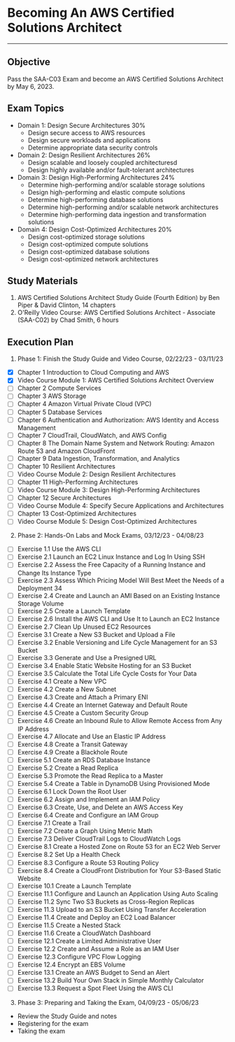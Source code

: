 # Becoming An AWS Certified Solutions Architect

---

## Objective

Pass the SAA-C03 Exam and become an AWS Certified Solutions Architect by May 6, 2023.

## Exam Topics

- Domain 1: Design Secure Architectures 30%
  * Design secure access to AWS resources
  * Design secure workloads and applications
  * Determine appropriate data security controls
- Domain 2: Design Resilient Architectures 26%
  * Design scalable and loosely coupled architecturesd
  * Design highly available and/or fault-­tolerant architectures
- Domain 3: Design High-­Performing Architectures 24%
  * Determine high-­performing and/or scalable storage solutions
  * Design high-­performing and elastic compute solutions
  * Determine high-­performing database solutions
  * Determine high-­performing and/or scalable network architectures
  * Determine high-­performing data ingestion and transformation solutions
- Domain 4: Design Cost-­Optimized Architectures 20%
  * Design cost-­optimized storage solutions
  * Design cost-­optimized compute solutions
  * Design cost-­optimized database solutions
  * Design cost-­optimized network architectures

## Study Materials

1. AWS Certified Solutions Architect Study Guide (Fourth Edition) by Ben Piper & David Clinton, 14 chapters
2. O'Reilly Video Course: AWS Certified Solutions Architect - Associate (SAA-C02) by Chad Smith, 6 hours

## Execution Plan

1. Phase 1: Finish the Study Guide and Video Course, 02/22/23 - 03/11/23

- [x] Chapter 1  Introduction to Cloud Computing and AWS
- [x] Video Course Module 1: AWS Certified Solutions Architect Overview
- [ ] Chapter 2  Compute Services
- [ ] Chapter 3  AWS Storage
- [ ] Chapter 4  Amazon Virtual Private Cloud (VPC)
- [ ] Chapter 5  Database Services
- [ ] Chapter 6  Authentication and Authorization: AWS Identity and Access Management
- [ ] Chapter 7  CloudTrail, CloudWatch, and AWS Config
- [ ] Chapter 8  The Domain Name System and Network Routing: Amazon Route 53 and Amazon CloudFront
- [ ] Chapter 9  Data Ingestion, Transformation, and Analytics
- [ ] Chapter 10 Resilient Architectures
- [ ] Video Course Module 2: Design Resilient Architectures
- [ ] Chapter 11 High-­Performing Architectures
- [ ] Video Course Module 3: Design High-Performing Architectures
- [ ] Chapter 12 Secure Architectures
- [ ] Video Course Module 4: Specify Secure Applications and Architectures
- [ ] Chapter 13 Cost-­Optimized Architectures
- [ ] Video Course Module 5: Design Cost-Optimized Architectures

2. Phase 2: Hands-On Labs and Mock Exams, 03/12/23 - 04/08/23

- [ ] Exercise 1.1   Use the AWS CLI
- [ ] Exercise 2.1   Launch an EC2 Linux Instance and Log In Using SSH
- [ ] Exercise 2.2   Assess the Free Capacity of a Running Instance and Change Its Instance Type
- [ ] Exercise 2.3   Assess Which Pricing Model Will Best Meet the Needs of a Deployment 34
- [ ] Exercise 2.4   Create and Launch an AMI Based on an Existing Instance Storage Volume
- [ ] Exercise 2.5   Create a Launch Template 
- [ ] Exercise 2.6   Install the AWS CLI and Use It to Launch an EC2 Instance
- [ ] Exercise 2.7   Clean Up Unused EC2 Resources
- [ ] Exercise 3.1   Create a New S3 Bucket and Upload a File 
- [ ] Exercise 3.2   Enable Versioning and Life Cycle Management for an S3 Bucket 
- [ ] Exercise 3.3   Generate and Use a Presigned URL
- [ ] Exercise 3.4   Enable Static Website Hosting for an S3 Bucket 
- [ ] Exercise 3.5   Calculate the Total Life Cycle Costs for Your Data 
- [ ] Exercise 4.1   Create a New VPC
- [ ] Exercise 4.2   Create a New Subnet
- [ ] Exercise 4.3   Create and Attach a Primary ENI
- [ ] Exercise 4.4   Create an Internet Gateway and Default Route
- [ ] Exercise 4.5   Create a Custom Security Group
- [ ] Exercise 4.6   Create an Inbound Rule to Allow Remote Access from Any IP Address 
- [ ] Exercise 4.7   Allocate and Use an Elastic IP Address
- [ ] Exercise 4.8   Create a Transit Gateway
- [ ] Exercise 4.9   Create a Blackhole Route
- [ ] Exercise 5.1   Create an RDS Database Instance
- [ ] Exercise 5.2   Create a Read Replica
- [ ] Exercise 5.3   Promote the Read Replica to a Master
- [ ] Exercise 5.4   Create a Table in DynamoDB Using Provisioned Mode
- [ ] Exercise 6.1   Lock Down the Root User
- [ ] Exercise 6.2   Assign and Implement an IAM Policy
- [ ] Exercise 6.3   Create, Use, and Delete an AWS Access Key
- [ ] Exercise 6.4   Create and Configure an IAM Group 
- [ ] Exercise 7.1   Create a Trail 
- [ ] Exercise 7.2   Create a Graph Using Metric Math
- [ ] Exercise 7.3   Deliver CloudTrail Logs to CloudWatch Logs
- [ ] Exercise 8.1   Create a Hosted Zone on Route 53 for an EC2 Web Server 
- [ ] Exercise 8.2   Set Up a Health Check 
- [ ] Exercise 8.3   Configure a Route 53 Routing Policy 
- [ ] Exercise 8.4   Create a CloudFront Distribution for Your S3-­Based Static Website
- [ ] Exercise 10.1  Create a Launch Template 
- [ ] Exercise 11.1  Configure and Launch an Application Using Auto Scaling
- [ ] Exercise 11.2  Sync Two S3 Buckets as Cross-­Region Replicas
- [ ] Exercise 11.3  Upload to an S3 Bucket Using Transfer Acceleration
- [ ] Exercise 11.4  Create and Deploy an EC2 Load Balancer 
- [ ] Exercise 11.5  Create a Nested Stack
- [ ] Exercise 11.6  Create a CloudWatch Dashboard
- [ ] Exercise 12.1  Create a Limited Administrative User
- [ ] Exercise 12.2  Create and Assume a Role as an IAM User 
- [ ] Exercise 12.3  Configure VPC Flow Logging
- [ ] Exercise 12.4  Encrypt an EBS Volume
- [ ] Exercise 13.1  Create an AWS Budget to Send an Alert
- [ ] Exercise 13.2  Build Your Own Stack in Simple Monthly Calculator
- [ ] Exercise 13.3  Request a Spot Fleet Using the AWS CLI

3. Phase 3: Preparing and Taking the Exam, 04/09/23 - 05/06/23

- Review the Study Guide and notes
- Registering for the exam
- Taking the exam

